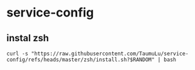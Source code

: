 # service-config

## instal zsh

```
curl -s "https://raw.githubusercontent.com/TaumuLu/service-config/refs/heads/master/zsh/install.sh?$RANDOM" | bash
```
